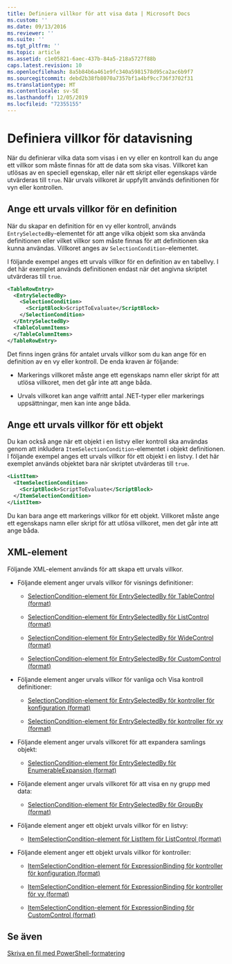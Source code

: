 ```yaml
---
title: Definiera villkor för att visa data | Microsoft Docs
ms.custom: ''
ms.date: 09/13/2016
ms.reviewer: ''
ms.suite: ''
ms.tgt_pltfrm: ''
ms.topic: article
ms.assetid: c1e05821-6aec-437b-84a5-218a5727f88b
caps.latest.revision: 10
ms.openlocfilehash: 8a5b84b6a461e9fc340a5981578d95ca2ac6b9f7
ms.sourcegitcommit: debd2b38fb8070a7357bf1a4bf9cc736f3702f31
ms.translationtype: MT
ms.contentlocale: sv-SE
ms.lasthandoff: 12/05/2019
ms.locfileid: "72355155"
---
```

# <a name="defining-conditions-for-displaying-data"></a>Definiera villkor för datavisning

När du definierar vilka data som visas i en vy eller en kontroll kan du ange ett villkor som måste finnas för att de data som ska visas. Villkoret kan utlösas av en speciell egenskap, eller när ett skript eller egenskaps värde utvärderas till `true`. När urvals villkoret är uppfyllt används definitionen för vyn eller kontrollen.

## <a name="specifying-a-selection-condition-for-a-definition"></a>Ange ett urvals villkor för en definition

När du skapar en definition för en vy eller kontroll, används `EntrySelectedBy`-elementet för att ange vilka objekt som ska använda definitionen eller vilket villkor som måste finnas för att definitionen ska kunna användas. Villkoret anges av `SelectionCondition`-elementet.

I följande exempel anges ett urvals villkor för en definition av en tabellvy. I det här exemplet används definitionen endast när det angivna skriptet utvärderas till `true`.

```xml
<TableRowEntry>
  <EntrySelectedBy>
    <SelectionCondition>
      <ScriptBlock>ScriptToEvaluate</ScriptBlock>
    </SelectionCondition>
  </EntrySelectedBy>
  <TableColumnItems>
  </TableColumnItems>
</TableRowEntry>

```

Det finns ingen gräns för antalet urvals villkor som du kan ange för en definition av en vy eller kontroll. De enda kraven är följande:

- Markerings villkoret måste ange ett egenskaps namn eller skript för att utlösa villkoret, men det går inte att ange båda.

- Urvals villkoret kan ange valfritt antal .NET-typer eller markerings uppsättningar, men kan inte ange båda.

## <a name="specifying-a-selection-condition-for-an-item"></a>Ange ett urvals villkor för ett objekt

Du kan också ange när ett objekt i en listvy eller kontroll ska användas genom att inkludera `ItemSelectionCondition`-elementet i objekt definitionen. I följande exempel anges ett urvals villkor för ett objekt i en listvy. I det här exemplet används objektet bara när skriptet utvärderas till `true`.

```xml
<ListItem>
  <ItemSelectionCondition>
    <ScriptBlock>ScriptToEvaluate</ScriptBlock>
  </ItemSelectionCondition>
</ListItem>

```

Du kan bara ange ett markerings villkor för ett objekt. Villkoret måste ange ett egenskaps namn eller skript för att utlösa villkoret, men det går inte att ange båda.

## <a name="xml-elements"></a>XML-element

 Följande XML-element används för att skapa ett urvals villkor.

- Följande element anger urvals villkor för visnings definitioner:

    - [SelectionCondition-element för EntrySelectedBy för TableControl (format)](./selectioncondition-element-for-entryselectedby-for-tablecontrol-format.md)

    - [SelectionCondition-element för EntrySelectedBy för ListControl (format)](./selectioncondition-element-for-entryselectedby-for-listcontrol-format.md)

    - [SelectionCondition-element för EntrySelectedBy för WideControl (format)](./selectioncondition-element-for-entryselectedby-for-widecontrol-format.md)

    - [SelectionCondition-element för EntrySelectedBy för CustomControl (format)](./selectioncondition-element-for-entryselectedby-for-customcontrol-format.md)

- Följande element anger urvals villkor för vanliga och Visa kontroll definitioner:

    - [SelectionCondition-element för EntrySelectedBy för kontroller för konfiguration (format)](./selectioncondition-element-for-entryselectedby-for-controls-for-configuration-format.md)

    - [SelectionCondition-element för EntrySelectedBy för kontroller för vy (format)](./selectioncondition-element-for-entryselectedby-for-controls-for-view-format.md)

- Följande element anger urvals villkoret för att expandera samlings objekt:

    - [SelectionCondition-element för EntrySelectedBy för EnumerableExpansion (format)](./selectioncondition-element-for-entryselectedby-for-enumerableexpansion-format.md)

- Följande element anger urvals villkoret för att visa en ny grupp med data:

    - [SelectionCondition-element för EntrySelectedBy för GroupBy (format)](./selectioncondition-element-for-entryselectedby-for-groupby-format.md)

- Följande element anger ett objekt urvals villkor för en listvy:

    - [ItemSelectionCondition-element för ListItem för ListControl (format)](./itemselectioncondition-element-for-listitem-for-listcontrol-format.md)

- Följande element anger ett objekt urvals villkor för kontroller:

    - [ItemSelectionCondition-element för ExpressionBinding för kontroller för konfiguration (format)](./itemselectioncondition-element-for-expressionbinding-for-controls-for-configuration-format.md)

    - [ItemSelectionCondition-element för ExpressionBinding för kontroller för vy (format)](./itemselectioncondition-element-for-expressionbinding-for-controls-for-view-format.md)

    - [ItemSelectionCondition-element för ExpressionBinding för CustomControl (format)](./itemselectioncondition-element-for-expressionbinding-for-customcontrol-format.md)

## <a name="see-also"></a>Se även

[Skriva en fil med PowerShell-formatering](./writing-a-powershell-formatting-file.md)
